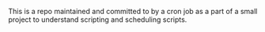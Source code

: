 This is a repo maintained and committed to by a cron job as a part of a small project to understand scripting and scheduling scripts.
